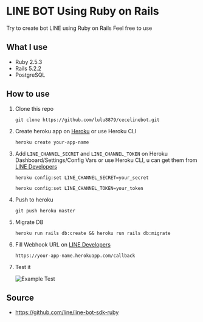 # **LINE BOT Using Ruby on Rails**

Try to create bot LINE using Ruby on Rails
Feel free to use

## What I use
* Ruby 2.5.3
* Rails 5.2.2
* PostgreSQL

## How to use
1. Clone this repo

    ```
    git clone https://github.com/lulu8879/cecelinebot.git
    ```
    
2. Create heroku app on [Heroku](https://heroku.com/) or use Heroku CLI

    ```
    heroku create your-app-name
    ```

3. Add `LINE_CHANNEL_SECRET` and `LINE_CHANNEL_TOKEN` on Heroku Dashboard/Settings/Config Vars or use Heroku CLI, u can get them from [LINE Developers](https://developers.line.biz/console/)

    ```
    heroku config:set LINE_CHANNEL_SECRET=your_secret
    
    heroku config:set LINE_CHANNEL_TOKEN=your_token
    ```

4. Push to heroku

    ```
    git push heroku master
    ```
    
5. Migrate DB

    ```
    heroku run rails db:create && heroku run rails db:migrate
    ```

6. Fill Webhook URL on [LINE Developers](https://developers.line.biz/console/)
    
    `https://your-app-name.herokuapp.com/callback`

7. Test it
    
    ![Example Test]()

## Source
* https://github.com/line/line-bot-sdk-ruby
